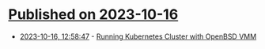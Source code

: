 # [Published on 2023-10-16](index.md)

* [2023-10-16, 12:58:47](https://lobste.rs/s/hkvrey/running_kubernetes_cluster_with_openbsd) - [Running Kubernetes Cluster with OpenBSD VMM](http://www.h-i-r.net/2023/02/running-kubernetes-cluster-with-openbsd.html)
